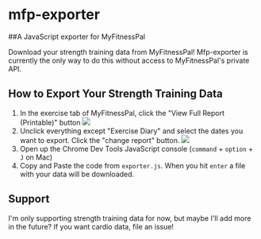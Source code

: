 # mfp-exporter
##A JavaScript exporter for MyFitnessPal

Download your strength training data from MyFitnessPal! Mfp-exporter is currently the only way to do this without access to MyFitnessPal's private API.

## How to Export Your Strength Training Data
1. In the exercise tab of MyFitnessPal, click the "View Full Report (Printable)" button
![](https://www.dropbox.com/s/oe5ujtjqrfj3ojq/Screen-Shot-2015-05-12-at-6.43.44-PM.png?dl=0)
2. Unclick everything except "Exercise Diary" and select the dates you want to export. Click the "change report" button.
![](https://www.dropbox.com/s/azu4nkpxj0rh4cd/Screen%20Shot%202015-05-12%20at%206.15.03%20PM.png?dl=0)
3. Open up the Chrome Dev Tools JavaScript console (`command` + `option` + `J` on Mac)
4. Copy and Paste the code from `exporter.js`. When you hit `enter` a file with your data will be downloaded.

## Support
I'm only supporting strength training data for now, but maybe I'll add more in the future? If you want cardio data, file an issue!
